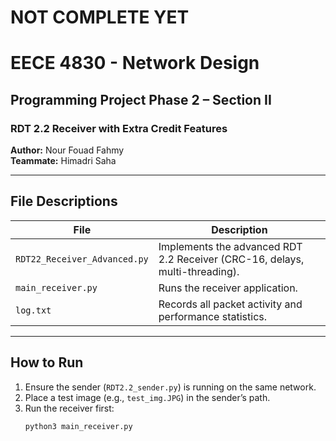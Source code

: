 # NOT COMPLETE YET
# EECE 4830 - Network Design  
## Programming Project Phase 2 – Section II  
### RDT 2.2 Receiver with Extra Credit Features  
**Author:** Nour Fouad Fahmy  
**Teammate:** Himadri Saha

---

## File Descriptions
| File | Description |
|------|--------------|
| `RDT22_Receiver_Advanced.py` | Implements the advanced RDT 2.2 Receiver (CRC-16, delays, multi-threading). |
| `main_receiver.py` | Runs the receiver application. |
| `log.txt` | Records all packet activity and performance statistics. |

---

## How to Run
1. Ensure the sender (`RDT2.2_sender.py`) is running on the same network.
2. Place a test image (e.g., `test_img.JPG`) in the sender’s path.
3. Run the receiver first:
   ```bash
   python3 main_receiver.py
